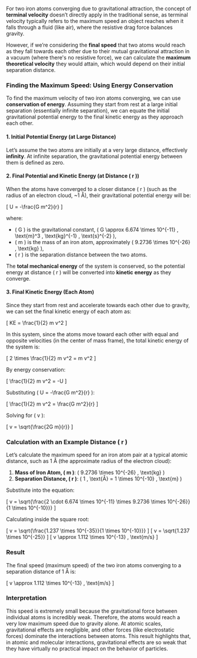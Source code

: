 For two iron atoms converging due to gravitational attraction, the concept of **terminal velocity** doesn’t directly apply in the traditional sense, as terminal velocity typically refers to the maximum speed an object reaches when it falls through a fluid (like air), where the resistive drag force balances gravity. 

However, if we’re considering the **final speed** that two atoms would reach as they fall towards each other due to their mutual gravitational attraction in a vacuum (where there's no resistive force), we can calculate the **maximum theoretical velocity** they would attain, which would depend on their initial separation distance.

### Finding the Maximum Speed: Using Energy Conservation

To find the maximum velocity of two iron atoms converging, we can use **conservation of energy**. Assuming they start from rest at a large initial separation (essentially infinite separation), we can equate the initial gravitational potential energy to the final kinetic energy as they approach each other.

#### 1. Initial Potential Energy (at Large Distance)
Let’s assume the two atoms are initially at a very large distance, effectively **infinity**. At infinite separation, the gravitational potential energy between them is defined as zero.

#### 2. Final Potential and Kinetic Energy (at Distance \( r \))

When the atoms have converged to a closer distance \( r \) (such as the radius of an electron cloud, ~1 Å), their gravitational potential energy will be:

\[
U = -\frac{G m^2}{r}
\]

where:
- \( G \) is the gravitational constant, \( G \approx 6.674 \times 10^{-11} \, \text{m}^3 \, \text{kg}^{-1} \, \text{s}^{-2} \),
- \( m \) is the mass of an iron atom, approximately \( 9.2736 \times 10^{-26} \, \text{kg} \),
- \( r \) is the separation distance between the two atoms.

The **total mechanical energy** of the system is conserved, so the potential energy at distance \( r \) will be converted into **kinetic energy** as they converge.

#### 3. Final Kinetic Energy (Each Atom)

Since they start from rest and accelerate towards each other due to gravity, we can set the final kinetic energy of each atom as:

\[
KE = \frac{1}{2} m v^2
\]

In this system, since the atoms move toward each other with equal and opposite velocities (in the center of mass frame), the total kinetic energy of the system is:

\[
2 \times \frac{1}{2} m v^2 = m v^2
\]

By energy conservation:

\[
\frac{1}{2} m v^2 = -U
\]

Substituting \( U = -\frac{G m^2}{r} \):

\[
\frac{1}{2} m v^2 = \frac{G m^2}{r}
\]

Solving for \( v \):

\[
v = \sqrt{\frac{2G m}{r}}
\]

### Calculation with an Example Distance \( r \)

Let’s calculate the maximum speed for an iron atom pair at a typical atomic distance, such as 1 Å (the approximate radius of the electron cloud):

1. **Mass of Iron Atom, \( m \)**: \( 9.2736 \times 10^{-26} \, \text{kg} \)
2. **Separation Distance, \( r \)**: \( 1 \, \text{Å} = 1 \times 10^{-10} \, \text{m} \)

Substitute into the equation:

\[
v = \sqrt{\frac{2 \cdot 6.674 \times 10^{-11} \times 9.2736 \times 10^{-26}}{1 \times 10^{-10}}}
\]

Calculating inside the square root:

\[
v = \sqrt{\frac{1.237 \times 10^{-35}}{1 \times 10^{-10}}}
\]
\[
v = \sqrt{1.237 \times 10^{-25}}
\]
\[
v \approx 1.112 \times 10^{-13} \, \text{m/s}
\]

### Result

The final speed (maximum speed) of the two iron atoms converging to a separation distance of 1 Å is:

\[
v \approx 1.112 \times 10^{-13} \, \text{m/s}
\]

### Interpretation

This speed is extremely small because the gravitational force between individual atoms is incredibly weak. Therefore, the atoms would reach a very low maximum speed due to gravity alone. At atomic scales, gravitational effects are negligible, and other forces (like electrostatic forces) dominate the interactions between atoms. This result highlights that, in atomic and molecular interactions, gravitational effects are so weak that they have virtually no practical impact on the behavior of particles.

